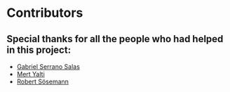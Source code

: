# Contributors

## Special thanks for all the people who had helped in this project:

-   [Gabriel Serrano Salas](https://github.com/jdkgabri)
-   [Mert Yalti](https://github.com/DevKein)
-   [Robert Sösemann](https://github.com/rsoesemann)

